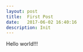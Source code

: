```yaml
---
layout: post
title:  First Post
date:   2017-06-02 16:40:16
description: Init
---
```


Hello world!!!
